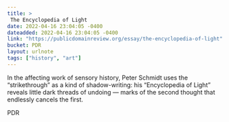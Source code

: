 ```yaml
---
title: > 
 The Encyclopedia of Light
date: 2022-04-16 23:04:05 -0400
dateadded: 2022-04-16 23:04:05 -0400
link: "https://publicdomainreview.org/essay/the-encyclopedia-of-light"
bucket: PDR
layout: urlnote
tags: ["history", "art"]
--- 
```

In the affecting work of sensory history, Peter Schmidt uses the “strikethrough” as a kind of shadow-writing: his “Encyclopedia of Light” reveals little dark threads of undoing — marks of the second thought that endlessly cancels the first.
 <!-- end excerpt --> 
<div class='bucket'><a class='internal-link' src='_notes/buckets/PDR'>PDR</a></div> 
